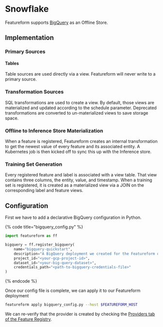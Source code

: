 # Snowflake

Featureform supports [BigQuery](https://cloud.google.com/bigquery) as an Offline Store.

## Implementation <a href="#implementation" id="implementation"></a>

### Primary Sources

#### Tables

Table sources are used directly via a view. Featureform will never write to a primary source.

### Transformation Sources

SQL transformations are used to create a view. By default, those views are materialized and updated according to the schedule parameter. Deprecated transformations are converted to un-materialized views to save storage space.

### Offline to Inference Store Materialization

When a feature is registered, Featureform creates an internal transformation to get the newest value of every feature and its associated entity. A Kubernetes job is then kicked off to sync this up with the Inference store.

### Training Set Generation

Every registered feature and label is associated with a view table. That view contains three columns, the entity, value, and timestamp. When a training set is registered, it is created as a materialized view via a JOIN on the corresponding label and feature views.

## Configuration <a href="#configuration" id="configuration"></a>

First we have to add a declarative BigQuery configuration in Python.

{% code title="bigquery_config.py" %}
```python
import featureform as ff

bigquery = ff.register_bigquery(
    name="bigquery-quickstart",
    description="A BigQuery deployment we created for the Featureform quickstart",
    project_id="<your-gcp-project-id>",
    dataset_id="<your-big-query-dataset>",
    credentials_path="<path-to-bigquery-credentials-file>"
)
```
{% endcode %}

Once our config file is complete, we can apply it to our Featureform deployment

```bash
featureform apply bigquery_config.py --host $FEATUREFORM_HOST
```

We can re-verify that the provider is created by checking the [Providers tab of the Feature Registry](../getting-started/exploring-the-feature-registry.md).
